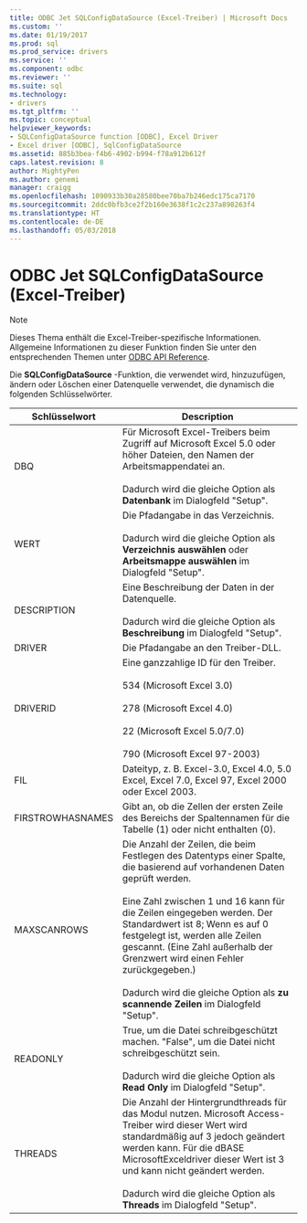 ```yaml
---
title: ODBC Jet SQLConfigDataSource (Excel-Treiber) | Microsoft Docs
ms.custom: ''
ms.date: 01/19/2017
ms.prod: sql
ms.prod_service: drivers
ms.service: ''
ms.component: odbc
ms.reviewer: ''
ms.suite: sql
ms.technology:
- drivers
ms.tgt_pltfrm: ''
ms.topic: conceptual
helpviewer_keywords:
- SQLConfigDataSource function [ODBC], Excel Driver
- Excel driver [ODBC], SqlConfigDataSource
ms.assetid: 885b3bea-f4b6-4902-b994-f78a912b612f
caps.latest.revision: 8
author: MightyPen
ms.author: genemi
manager: craigg
ms.openlocfilehash: 1090933b30a28580bee70ba7b246edc175ca7170
ms.sourcegitcommit: 2ddc0bfb3ce2f2b160e3638f1c2c237a898263f4
ms.translationtype: HT
ms.contentlocale: de-DE
ms.lasthandoff: 05/03/2018
---
```

# <a name="odbc-jet-sqlconfigdatasource-excel-driver"></a>ODBC Jet SQLConfigDataSource (Excel-Treiber)
> [!NOTE]  
>  Dieses Thema enthält die Excel-Treiber-spezifische Informationen. Allgemeine Informationen zu dieser Funktion finden Sie unter den entsprechenden Themen unter [ODBC API Reference](../../odbc/reference/syntax/odbc-api-reference.md).  
  
 Die **SQLConfigDataSource** -Funktion, die verwendet wird, hinzuzufügen, ändern oder Löschen einer Datenquelle verwendet, die dynamisch die folgenden Schlüsselwörter.  
  
|Schlüsselwort|Description|  
|-------------|-----------------|  
|DBQ|Für Microsoft Excel-Treibers beim Zugriff auf Microsoft Excel 5.0 oder höher Dateien, den Namen der Arbeitsmappendatei an.<br /><br /> Dadurch wird die gleiche Option als **Datenbank** im Dialogfeld "Setup".|  
|WERT|Die Pfadangabe in das Verzeichnis.<br /><br /> Dadurch wird die gleiche Option als **Verzeichnis auswählen** oder **Arbeitsmappe auswählen** im Dialogfeld "Setup".|  
|DESCRIPTION|Eine Beschreibung der Daten in der Datenquelle.<br /><br /> Dadurch wird die gleiche Option als **Beschreibung** im Dialogfeld "Setup".|  
|DRIVER|Die Pfadangabe an den Treiber-DLL.|  
|DRIVERID|Eine ganzzahlige ID für den Treiber.<br /><br /> 534 (Microsoft Excel 3.0)<br /><br /> 278 (Microsoft Excel 4.0)<br /><br /> 22 (Microsoft Excel 5.0/7.0)<br /><br /> 790 (Microsoft Excel 97-2003)|  
|FIL|Dateityp, z. B. Excel-3.0, Excel 4.0, 5.0 Excel, Excel 7.0, Excel 97, Excel 2000 oder Excel 2003.|  
|FIRSTROWHASNAMES|Gibt an, ob die Zellen der ersten Zeile des Bereichs der Spaltennamen für die Tabelle (1) oder nicht enthalten (0).|  
|MAXSCANROWS|Die Anzahl der Zeilen, die beim Festlegen des Datentyps einer Spalte, die basierend auf vorhandenen Daten geprüft werden.<br /><br /> Eine Zahl zwischen 1 und 16 kann für die Zeilen eingegeben werden. Der Standardwert ist 8; Wenn es auf 0 festgelegt ist, werden alle Zeilen gescannt. (Eine Zahl außerhalb der Grenzwert wird einen Fehler zurückgegeben.)<br /><br /> Dadurch wird die gleiche Option als **zu scannende Zeilen** im Dialogfeld "Setup".|  
|READONLY|True, um die Datei schreibgeschützt machen. "False", um die Datei nicht schreibgeschützt sein.<br /><br /> Dadurch wird die gleiche Option als **Read Only** im Dialogfeld "Setup".|  
|THREADS|Die Anzahl der Hintergrundthreads für das Modul nutzen. Microsoft Access-Treiber wird dieser Wert wird standardmäßig auf 3 jedoch geändert werden kann. Für die dBASE MicrosoftExceldriver dieser Wert ist 3 und kann nicht geändert werden.<br /><br /> Dadurch wird die gleiche Option als **Threads** im Dialogfeld "Setup".|
